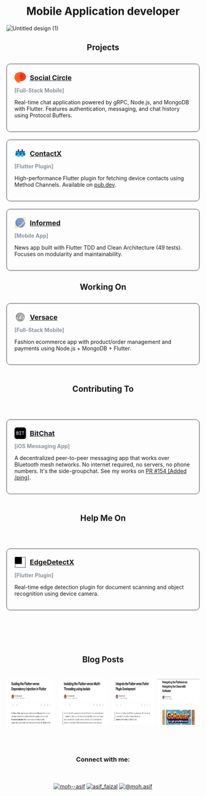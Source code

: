 <h1 align="center">Mobile Application developer</h1>

![Untitled design (1)](https://github.com/user-attachments/assets/ca5d0f92-90e2-4be2-8248-e7e4c841e771)

<h2 align="center">Projects</h2>
<div style="display: grid; grid-template-columns: repeat(auto-fill, minmax(400px, 1fr)); gap: 20px; margin: 30px 0;">
  <!-- Project 1 -->
  <div style="border: 1px solid #30363d; border-radius: 10px; padding: 20px;">
    <a href="https://github.com/Asif-Faizal/Social-Circle" target="blank" style="display: flex; align-items: center; gap: 10px; margin-bottom: 10px;">
      <img src="chat.png" alt="Social Circle" height="30" width="30" />
      <strong style="font-size: 18px;">Social Circle</strong>
    </a>
    <div style="color: #8b949e; margin-bottom: 10px;">
      <strong>[Full-Stack Mobile]</strong>
    </div>
    <p>Real-time chat application powered by gRPC, Node.js, and MongoDB with Flutter. Features authentication, messaging, and chat history using Protocol Buffers.</p>
  </div>

  <!-- Project 4 -->
  <div style="border: 1px solid #30363d; border-radius: 10px; padding: 20px;">
    <a href="https://github.com/Asif-Faizal/Contactor" target="blank" style="display: flex; align-items: center; gap: 10px; margin-bottom: 10px;">
      <img src="contacts.png" alt="ContactX" height="30" width="30" />
      <strong style="font-size: 18px;">ContactX</strong>
    </a>
    <div style="color: #8b949e; margin-bottom: 10px;">
      <strong>[Flutter Plugin]</strong>
    </div>
    <p>High-performance Flutter plugin for fetching device contacts using Method Channels. Available on <a href="https://pub.dev/packages/contactx" target="_blank">pub.dev</a>.</p>
  </div>

  <!-- Project 5 -->
  <div style="border: 1px solid #30363d; border-radius: 10px; padding: 20px;">
    <a href="https://github.com/Asif-Faizal/Informed" target="blank" style="display: flex; align-items: center; gap: 10px; margin-bottom: 10px;">
      <img src="international.png" alt="Informed" height="30" width="30" />
      <strong style="font-size: 18px;">Informed</strong>
    </a>
    <div style="color: #8b949e; margin-bottom: 10px;">
      <strong>[Mobile App]</strong>
    </div>
    <p>News app built with Flutter TDD and Clean Architecture (49 tests). Focuses on modularity and maintainability.</p>
  </div>
</div>

<h2 align="center">Working On</h2>
<div style="display: grid; grid-template-columns: repeat(auto-fill, minmax(400px, 1fr)); gap: 20px; margin: 30px 0;">
  <!-- Project 1 -->
  <div style="border: 1px solid #30363d; border-radius: 10px; padding: 20px;">
    <a href="https://github.com/Asif-Faizal/Versace" target="blank" style="display: flex; align-items: center; gap: 10px; margin-bottom: 10px;">
      <img src="versace.png" alt="Versace" height="30" width="30" />
      <strong style="font-size: 18px;">Versace</strong>
    </a>
    <div style="color: #8b949e; margin-bottom: 10px;">
      <strong>[Full-Stack Mobile]</strong>
    </div>
    <p>Fashion ecommerce app with product/order management and payments using Node.js + MongoDB + Flutter.</p>
  </div>


<h2 align="center">Contributing To</h2>
<div style="display: grid; grid-template-columns: repeat(auto-fill, minmax(400px, 1fr)); gap: 20px; margin: 30px 0;">
  <div style="border: 1px solid #30363d; border-radius: 10px; padding: 20px;">
    <a href="https://github.com/permissionlesstech/bitchat" target="blank" style="display: flex; align-items: center; gap: 10px; margin-bottom: 10px;">
      <img src="bitchat.png" alt="BitChat" height="30" width="30" />
      <strong style="font-size: 18px;">BitChat</strong>
    </a>
    <div style="color: #8b949e; margin-bottom: 10px;">
      <strong>[iOS Messaging App]</strong>
    </div>
    <p>A decentralized peer-to-peer messaging app that works over Bluetooth mesh networks. No internet required, no servers, no phone numbers. It's the side-groupchat. See my works on <a href="https://github.com/permissionlesstech/bitchat/pull/154" target="_blank">PR #154 [Added /ping]</a>.</p>
  </div>

<h2 align="center">Help Me On</h2>
<div style="display: grid; grid-template-columns: repeat(auto-fill, minmax(400px, 1fr)); gap: 20px; margin: 30px 0;">
  <div style="border: 1px solid #30363d; border-radius: 10px; padding: 20px;">
    <a href="https://github.com/Asif-Faizal/True-Face" target="blank" style="display: flex; align-items: center; gap: 10px; margin-bottom: 10px;">
      <img src="square.png" alt="EdgeDetectX" height="30" width="30" />
      <strong style="font-size: 18px;">EdgeDetectX</strong>
    </a>
    <div style="color: #8b949e; margin-bottom: 10px;">
      <strong>[Flutter Plugin]</strong>
    </div>
    <p>Real-time edge detection plugin for document scanning and object recognition using device camera.</p>
  </div>
</div>

</br>
<h2 align="center">Blog Posts</h2>
<p style="margin: 0; display: flex; justify-content: center; gap: 10px;">
  <a href="https://medium.com/@moh.asif/enter-the-flutter-verse-flutter-plugin-development-c348e1e8c49c" target="blank">
    <img align="center" src="blog1.png" alt="moh--asif" height="120" width="200" style="margin-right: 30px;" />
  </a>
  <a href="https://medium.com/@moh.asif/scaling-the-flutter-verse-dependency-injection-in-flutter-16ac576ba1f1" target="blank">
    <img align="center" src="blog2.png" alt="moh--asif" height="120" width="200" style="margin-right: 30px;" />
  </a>
  <a href="https://medium.com/@moh.asif/isolating-the-flutter-verse-multi-threading-using-isolate-3eadaf6b2321" target="blank">
    <img align="center" src="blog3.png" alt="moh--asif" height="120" width="200" />
  </a>
    <a href="https://medium.com/@moh.asif/navigating-the-flutterverse-navigating-the-chaos-with-gorouter-f1ded2844738" target="blank">
    <img align="center" src="blog4.png" alt="moh--asif" height="120" width="200" />
  </a>
</p>

</br>
<h3 align="center">Connect with me:</h3>
<p align="center">
<a href="https://linkedin.com/in/moh--asif" target="blank"><img align="center" src="https://raw.githubusercontent.com/rahuldkjain/github-profile-readme-generator/master/src/images/icons/Social/linked-in-alt.svg" alt="moh--asif" height="30" width="40" /></a>
<a href="https://instagram.com/asif_faizal" target="blank"><img align="center" src="https://raw.githubusercontent.com/rahuldkjain/github-profile-readme-generator/master/src/images/icons/Social/instagram.svg" alt="asif_faizal" height="30" width="40" /></a>
<a href="https://medium.com/@moh.asif" target="blank"><img align="center" src="https://raw.githubusercontent.com/rahuldkjain/github-profile-readme-generator/master/src/images/icons/Social/medium.svg" alt="@moh.asif" height="30" width="40" /></a>
</p>

